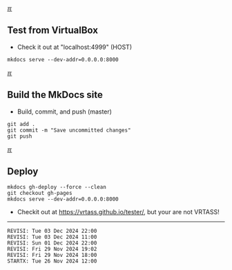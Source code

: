 [&#x213C;](#)<br id="idx012">
## Test from VirtualBox

* Check it out at "localhost:4999" (HOST)

```
mkdocs serve --dev-addr=0.0.0.0:8000

```

[&#x213C;](#)<br id="idx013">
## Build the MkDocs site
* Build, commit, and push (master)

```
git add .
git commit -m "Save uncommitted changes"
git push

```

[&#x213C;](#)<br id="idx014">
## Deploy

```
mkdocs gh-deploy --force --clean
git checkout gh-pages
mkdocs serve --dev-addr=0.0.0.0:8000

```

* Checkit out at <https://vrtass.github.io/tester/>, but your are not VRTASS!

<hr>

```
REVISI: Tue 03 Dec 2024 22:00
REVISI: Tue 03 Dec 2024 11:00
REVISI: Sun 01 Dec 2024 22:00
REVISI: Fri 29 Nov 2024 19:02
REVISI: Fri 29 Nov 2024 18:00
STARTX: Tue 26 Nov 2024 12:00
```

